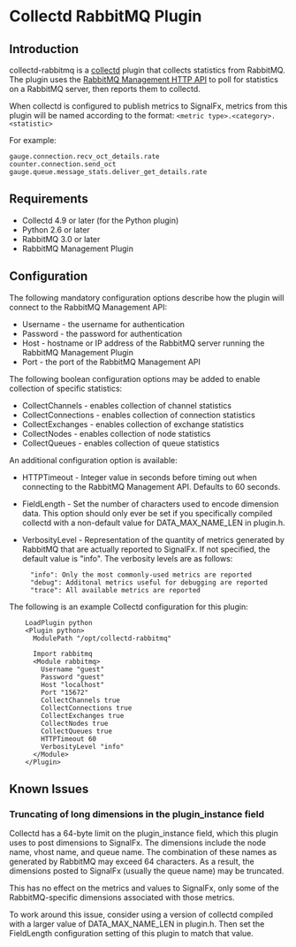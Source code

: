 # Collectd RabbitMQ Plugin

## Introduction

collectd-rabbitmq is a [collectd](http://www.collectd.org/) plugin that
collects statistics from RabbitMQ. The plugin uses the [RabbitMQ Management HTTP API](http://hg.rabbitmq.com/rabbitmq-management/raw-file/rabbitmq_v3_3_4/priv/www/api/index.html)
to poll for statistics on a RabbitMQ server, then reports them to collectd.

When collectd is configured to publish metrics to SignalFx, metrics from this
plugin will be named according to the format:
`<metric type>.<category>.<statistic>`

For example:

```
gauge.connection.recv_oct_details.rate
counter.connection.send_oct
gauge.queue.message_stats.deliver_get_details.rate
```

## Requirements

* Collectd 4.9 or later (for the Python plugin)
* Python 2.6 or later
* RabbitMQ 3.0 or later
* RabbitMQ Management Plugin

## Configuration

The following mandatory configuration options describe how the plugin will
connect to the RabbitMQ Management API:

* Username - the username for authentication
* Password - the password for authentication
* Host - hostname or IP address of the RabbitMQ server running the RabbitMQ
         Management Plugin
* Port - the port of the RabbitMQ Management API

The following boolean configuration options may be added to enable collection
of specific statistics:

* CollectChannels - enables collection of channel statistics
* CollectConnections - enables collection of connection statistics
* CollectExchanges - enables collection of exchange statistics
* CollectNodes - enables collection of node statistics
* CollectQueues - enables collection of queue statistics

An additional configuration option is available:

* HTTPTimeout - Integer value in seconds before timing out when connecting
to the RabbitMQ Management API. Defaults to 60 seconds.
* FieldLength - Set the number of characters used to encode dimension data.
This option should only ever be set if you specifically compiled collectd with
a non-default value for DATA_MAX_NAME_LEN in plugin.h.
* VerbosityLevel - Representation of the quantity of metrics generated by
RabbitMQ that are actually reported to SignalFx. If not specified, the default
value is "info". The verbosity levels are as follows:

        "info": Only the most commonly-used metrics are reported
        "debug": Additonal metrics useful for debugging are reported
        "trace": All available metrics are reported

The following is an example Collectd configuration for this plugin:

```
    LoadPlugin python
    <Plugin python>
      ModulePath "/opt/collectd-rabbitmq"

      Import rabbitmq
      <Module rabbitmq>
        Username "guest"
        Password "guest"
        Host "localhost"
        Port "15672"
        CollectChannels true
        CollectConnections true
        CollectExchanges true
        CollectNodes true
        CollectQueues true
        HTTPTimeout 60
        VerbosityLevel "info"
      </Module>
    </Plugin>
```

## Known Issues

### Truncating of long dimensions in the plugin_instance field

Collectd has a 64-byte limit on the plugin_instance field, which this plugin
uses to post dimensions to SignalFx. The dimensions include the node name,
vhost name, and queue name.
The combination of these names as generated by RabbitMQ may exceed 64
characters. As a result, the dimensions posted to SignalFx (usually the
queue name) may be truncated.

This has no effect on the metrics and values to SignalFx, only some of the
RabbitMQ-specific dimensions associated with those metrics.

To work around this issue, consider using a version of collectd compiled
with a larger value of DATA_MAX_NAME_LEN in plugin.h. Then set the
FieldLength configuration setting of this plugin to match that value.

